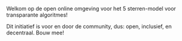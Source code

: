 Welkom op de open online omgeving voor het 5 sterren-model voor transparante algoritmes! 

Dit initiatief is voor en door de community, dus: open, inclusief, en decentraal. Bouw mee!
